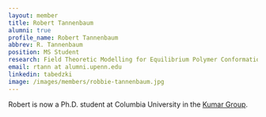 ```yaml
---
layout: member
title: Robert Tannenbaum 
alumni: true
profile_name: Robert Tannenbaum
abbrev: R. Tannenbaum
position: MS Student
research: Field Theoretic Modelling for Equilibrium Polymer Conformations in Nanocomposite Systems
email: rtann at alumni.upenn.edu
linkedin: tabedzki 
image: /images/members/robbie-tannenbaum.jpg
---
```


Robert is now a Ph.D. student at Columbia University in the [Kumar Group](http://www.columbia.edu/cu/kumargroup/index.html).

